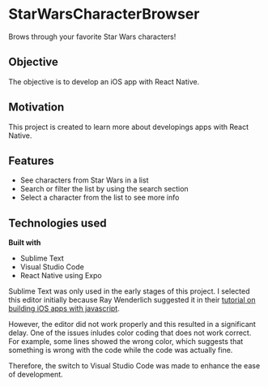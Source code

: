 # StarWarsCharacterBrowser
Brows through your favorite Star Wars characters! 

## Objective 
The objective is to develop an iOS app with React Native. 

## Motivation
This project is created to learn more about developings apps with React Native. 

## Features 
- See characters from Star Wars in a list 
- Search or filter the list by using the search section
- Select a character from the list to see more info 

## Technologies used 
**Built with**
- Sublime Text
- Visual Studio Code 
- React Native using Expo 

Sublime Text was only used in the early stages of this project. I selected this editor initially because Ray Wenderlich suggested it in their [tutorial on building iOS apps with javascript](https://www.raywenderlich.com/485-react-native-tutorial-building-ios-apps-with-javascript). 

However, the editor did not work properly and this resulted in a significant delay. One of the issues inludes color coding that does not work correct. For example, some lines showed the wrong color, which suggests that something is wrong with the code while the code was actually fine. 

Therefore, the switch to Visual Studio Code was made to enhance the ease of development. 
